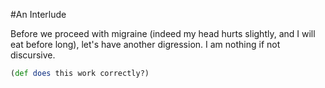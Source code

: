 #An Interlude

Before we proceed with migraine (indeed my head hurts slightly, and I will eat before long), let's have another digression. I am nothing if not discursive.


```clojure test
(def does this work correctly?)
```
